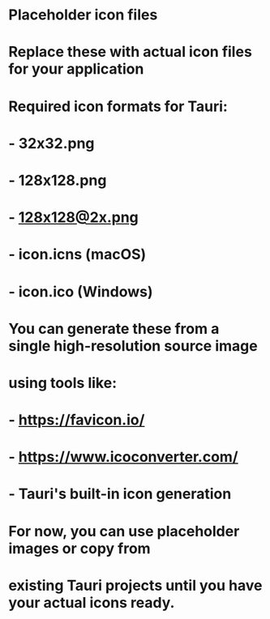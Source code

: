 # Placeholder icon files
# Replace these with actual icon files for your application

# Required icon formats for Tauri:
# - 32x32.png
# - 128x128.png  
# - 128x128@2x.png
# - icon.icns (macOS)
# - icon.ico (Windows)

# You can generate these from a single high-resolution source image
# using tools like:
# - https://favicon.io/
# - https://www.icoconverter.com/
# - Tauri's built-in icon generation

# For now, you can use placeholder images or copy from
# existing Tauri projects until you have your actual icons ready.
